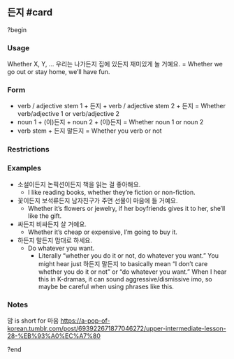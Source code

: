 ## 든지 #card
?begin
### Usage
Whether X, Y, ...
우리는 나가든지 집에 있든지 재미있게 놀 거예요. = Whether we go out or stay home, we’ll have fun.
### Form
- verb / adjective stem 1 + 든지 + verb / adjective stem 2 + 든지 = Whether verb/adjective 1 or verb/adjective 2
- noun 1 + (이)든지 + noun 2 + (이)든지 = Whether noun 1 or noun 2
- verb stem + 든지 말든지 = Whether you verb or not
### Restrictions
### Examples
- 소설이든지 논픽션이든지 책을 읽는 걸 좋아해요.
	- I like reading books, whether they’re fiction or non-fiction.
- 꽃이든지 보석류든지 남자친구가 주면 선물이 마음에 들 거예요.
	- Whether it’s flowers or jewelry, if her boyfriends gives it to her, she’ll like the gift.
- 싸든지 비싸든지 살 거예요.
	- Whether it’s cheap or expensive, I’m going to buy it.
- 하든지 말든지 맘대로 하세요.
	- Do whatever you want.
		- Literally “whether you do it or not, do whatever you want.” You might hear just 하든지 말든지 to basically mean “I don’t care whether you do it or not” or “do whatever you want.” When I hear this in K-dramas, it can sound aggressive/dismissive imo, so maybe be careful when using phrases like this.
### Notes
맘 is short for 마음
https://a-pop-of-korean.tumblr.com/post/693922671877046272/upper-intermediate-lesson-28-%EB%93%A0%EC%A7%80
<!--SR:!2025-06-28,7,250-->
?end